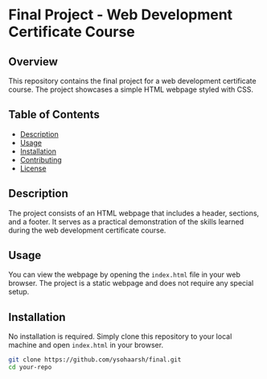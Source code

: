 # Final Project - Web Development Certificate Course

## Overview

This repository contains the final project for a web development certificate course. The project showcases a simple HTML webpage styled with CSS.

## Table of Contents

- [Description](#description)
- [Usage](#usage)
- [Installation](#installation)
- [Contributing](#contributing)
- [License](#license)

## Description

The project consists of an HTML webpage that includes a header, sections, and a footer. It serves as a practical demonstration of the skills learned during the web development certificate course.

## Usage

You can view the webpage by opening the `index.html` file in your web browser. The project is a static webpage and does not require any special setup.

## Installation

No installation is required. Simply clone this repository to your local machine and open `index.html` in your browser.

```bash
git clone https://github.com/ysohaarsh/final.git
cd your-repo
